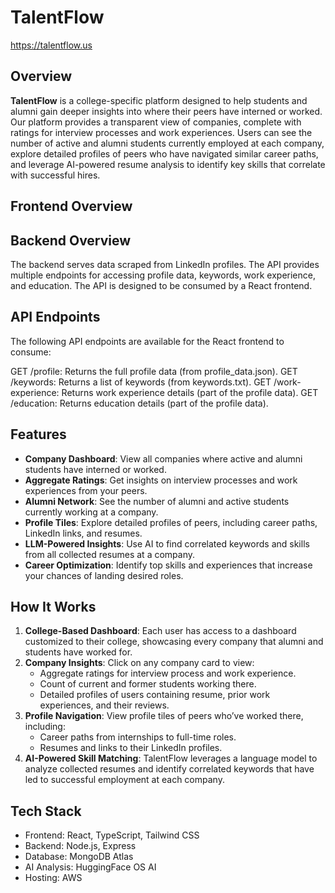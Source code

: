 # TalentFlow
https://talentflow.us

## **Overview**
**TalentFlow** is a college-specific platform designed to help students and alumni gain deeper insights into where their peers have interned or worked. Our platform provides a transparent view of companies, complete with ratings for interview processes and work experiences. Users can see the number of active and alumni students currently employed at each company, explore detailed profiles of peers who have navigated similar career paths, and leverage AI-powered resume analysis to identify key skills that correlate with successful hires.

## **Frontend Overview**

## **Backend Overview**
The backend serves data scraped from LinkedIn profiles. The API provides multiple endpoints for accessing profile data, keywords, work experience, and education. The API is designed to be consumed by a React frontend.

## **API Endpoints**
The following API endpoints are available for the React frontend to consume:

GET /profile: Returns the full profile data (from profile_data.json).
GET /keywords: Returns a list of keywords (from keywords.txt).
GET /work-experience: Returns work experience details (part of the profile data).
GET /education: Returns education details (part of the profile data).

## **Features**
- **Company Dashboard**: View all companies where active and alumni students have interned or worked.
- **Aggregate Ratings**: Get insights on interview processes and work experiences from your peers.
- **Alumni Network**: See the number of alumni and active students currently working at a company.
- **Profile Tiles**: Explore detailed profiles of peers, including career paths, LinkedIn links, and resumes.
- **LLM-Powered Insights**: Use AI to find correlated keywords and skills from all collected resumes at a company.
- **Career Optimization**: Identify top skills and experiences that increase your chances of landing desired roles.

## **How It Works**
1. **College-Based Dashboard**: Each user has access to a dashboard customized to their college, showcasing every company that alumni and students have worked for.
2. **Company Insights**: Click on any company card to view:
   - Aggregate ratings for interview process and work experience.
   - Count of current and former students working there.
   - Detailed profiles of users containing resume, prior work experiences, and their reviews.
3. **Profile Navigation**: View profile tiles of peers who’ve worked there, including:
   - Career paths from internships to full-time roles.
   - Resumes and links to their LinkedIn profiles.
4. **AI-Powered Skill Matching**: TalentFlow leverages a language model to analyze collected resumes and identify correlated keywords that have led to successful employment at each company.

## **Tech Stack**
 - Frontend: React, TypeScript, Tailwind CSS
 - Backend: Node.js, Express
 - Database: MongoDB Atlas
 - AI Analysis: HuggingFace OS AI
 - Hosting: AWS
